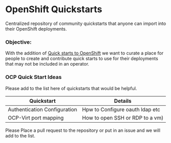 # OpenShift Quickstarts
Centralized repository of community quickstarts that anyone can import into their OpenShift deployments.


### Objective:
With the addition of [Quick starts to OpenShift](https://docs.openshift.com/container-platform/4.7/web_console/creating-quick-start-tutorials.html) we want to curate a place for people to create and contribute quick starts to use for their deployments that may not be included in an operator.

### OCP Quick Start Ideas

Please add to the list here of quickstarts that would be helpful.

| Quickstart | Details |
| ---------- | ------- |
| Authentication Configuration | Hpw to Configure oauth ldap etc | 
| OCP-Virt port mapping | How to open SSH or RDP to a vm)|

Please Place a pull request to the repository or put in an issue and we will add to the list.

